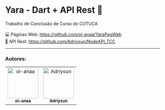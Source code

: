 <h1> Yara - Dart + API Rest 📱 </h1>

Trabalho de Conclusão de Curso do COTUCA
   <br/>
   <br/>
  💻 Páginas Web: https://github.com/ol-anaa/YaraPagWeb
  <br/>
  🐘 API Rest:  https://github.com/Adriysun/NodeAPI_TCC

<hr/>
<h3>Autores:</h3>

<table>
  <tr>
    <td align="center">
      <a href="https://github.com/ol-anaa">
        <img src="https://avatars.githubusercontent.com/u/105469302?v=4" width="100px;" alt="ol-anaa"/><br>
        <sub>
          <b>ol-anaa</b>
        </sub>
      </a><br>
    </td>
    <td align="center">
      <a href="https://github.com/Adriysun">
        <img src="https://avatars.githubusercontent.com/u/105469229?v=4" width="100px;" alt="Adriysun"/><br>
        <sub>
          <b>Adriysun</b>
        </sub>
      </a><br>
    </td>
